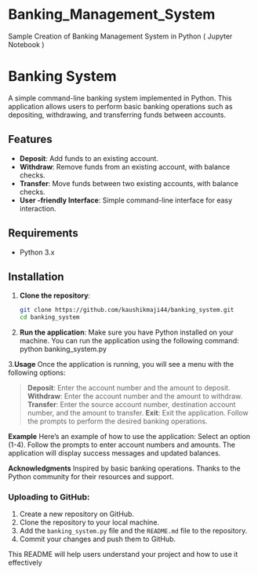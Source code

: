 # Banking_Management_System
Sample Creation of Banking Management System in Python ( Jupyter Notebook )
# Banking System

A simple command-line banking system implemented in Python. This application allows users to perform basic banking operations such as depositing, withdrawing, and transferring funds between accounts.

## Features

- **Deposit**: Add funds to an existing account.
- **Withdraw**: Remove funds from an existing account, with balance checks.
- **Transfer**: Move funds between two existing accounts, with balance checks.
- **User -friendly Interface**: Simple command-line interface for easy interaction.

## Requirements

- Python 3.x

## Installation

1. **Clone the repository**:
   ```bash
   git clone https://github.com/kaushikmaji44/banking_system.git
   cd banking_system

2. **Run the application**:
Make sure you have Python installed on your machine. You can run the application using the following command:
python banking_system.py

3.**Usage**
Once the application is running, you will see a menu with the following options:
  > **Deposit**: Enter the account number and the amount to deposit.
  > **Withdraw**: Enter the account number and the amount to withdraw.
  > **Transfer**: Enter the source account number, destination account number, and the amount to transfer.
  > **Exit**: Exit the application.
Follow the prompts to perform the desired banking operations.

**Example**
Here’s an example of how to use the application:
Select an option (1-4).
Follow the prompts to enter account numbers and amounts.
The application will display success messages and updated balances.

**Acknowledgments**
Inspired by basic banking operations.
Thanks to the Python community for their resources and support.

### Uploading to GitHub:
1. Create a new repository on GitHub.
2. Clone the repository to your local machine.
3. Add the `banking_system.py` file and the `README.md` file to the repository.
4. Commit your changes and push them to GitHub.

This README will help users understand your project and how to use it effectively
